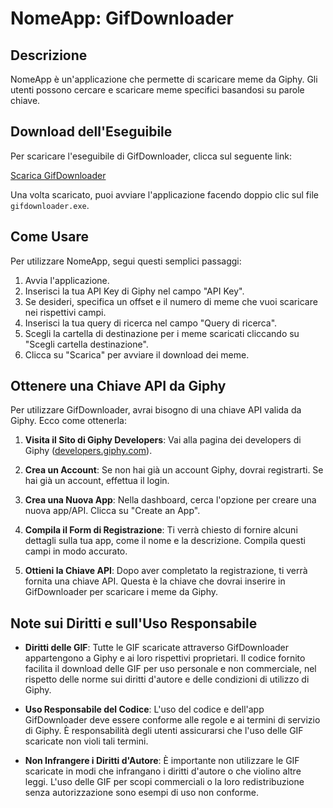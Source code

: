 # NomeApp: GifDownloader

## Descrizione
NomeApp è un'applicazione che permette di scaricare meme da Giphy. Gli utenti possono cercare e scaricare meme specifici basandosi su parole chiave.

## Download dell'Eseguibile

Per scaricare l'eseguibile di GifDownloader, clicca sul seguente link:

[Scarica GifDownloader](GifDownloader/dist/gifdownloader.exe)

Una volta scaricato, puoi avviare l'applicazione facendo doppio clic sul file `gifdownloader.exe`.

## Come Usare
Per utilizzare NomeApp, segui questi semplici passaggi:

1. Avvia l'applicazione.
2. Inserisci la tua API Key di Giphy nel campo "API Key".
3. Se desideri, specifica un offset e il numero di meme che vuoi scaricare nei rispettivi campi.
4. Inserisci la tua query di ricerca nel campo "Query di ricerca".
5. Scegli la cartella di destinazione per i meme scaricati cliccando su "Scegli cartella destinazione".
6. Clicca su "Scarica" per avviare il download dei meme.

## Ottenere una Chiave API da Giphy

Per utilizzare GifDownloader, avrai bisogno di una chiave API valida da Giphy. Ecco come ottenerla:

1. **Visita il Sito di Giphy Developers**: Vai alla pagina dei developers di Giphy ([developers.giphy.com](https://developers.giphy.com/)).

2. **Crea un Account**: Se non hai già un account Giphy, dovrai registrarti. Se hai già un account, effettua il login.

3. **Crea una Nuova App**: Nella dashboard, cerca l'opzione per creare una nuova app/API. Clicca su "Create an App".

4. **Compila il Form di Registrazione**: Ti verrà chiesto di fornire alcuni dettagli sulla tua app, come il nome e la descrizione. Compila questi campi in modo accurato.

5. **Ottieni la Chiave API**: Dopo aver completato la registrazione, ti verrà fornita una chiave API. Questa è la chiave che dovrai inserire in GifDownloader per scaricare i meme da Giphy.

## Note sui Diritti e sull'Uso Responsabile

- **Diritti delle GIF**: Tutte le GIF scaricate attraverso GifDownloader appartengono a Giphy e ai loro rispettivi proprietari. Il codice fornito facilita il download delle GIF per uso personale e non commerciale, nel rispetto delle norme sui diritti d'autore e delle condizioni di utilizzo di Giphy.

- **Uso Responsabile del Codice**: L'uso del codice e dell'app GifDownloader deve essere conforme alle regole e ai termini di servizio di Giphy. È responsabilità degli utenti assicurarsi che l'uso delle GIF scaricate non violi tali termini.

- **Non Infrangere i Diritti d'Autore**: È importante non utilizzare le GIF scaricate in modi che infrangano i diritti d'autore o che violino altre leggi. L'uso delle GIF per scopi commerciali o la loro redistribuzione senza autorizzazione sono esempi di uso non conforme.
